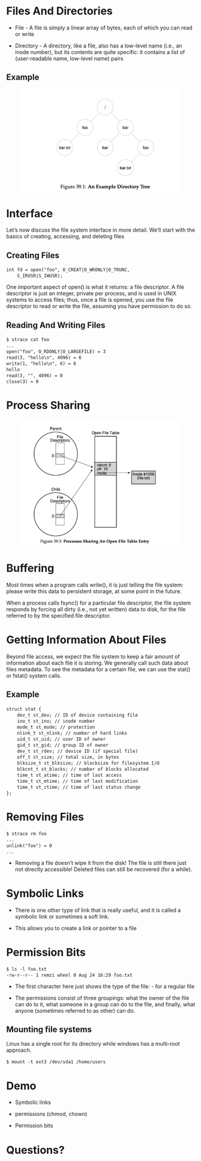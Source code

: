 # Files And Directories

-   File - A file is simply a linear array of bytes, each of which you
    can read or write

-   Directory - A directory, like a file, also has a low-level name
    (i.e., an inode number), but its contents are quite specific: it
    contains a list of (user-readable name, low-level name) pairs

## Example

<figure>
<img src="images/dir-tree.png" alt="dir" />
</figure>

# Interface

Let’s now discuss the file system interface in more detail. We’ll start
with the basics of creating, accessing, and deleting files

## Creating Files

    int fd = open("foo", O_CREAT|O_WRONLY|O_TRUNC,
        S_IRUSR|S_IWUSR);

One important aspect of open() is what it returns: a file descriptor. A
file descriptor is just an integer, private per process, and is used in
UNIX systems to access files; thus, once a file is opened, you use the
file descriptor to read or write the file, assuming you have permission
to do so.

## Reading And Writing Files

    $ strace cat foo
    ...
    open("foo", O_RDONLY|O_LARGEFILE) = 3
    read(3, "hello\n", 4096) = 6
    write(1, "hello\n", 6) = 6
    hello
    read(3, "", 4096) = 0
    close(3) = 0

# Process Sharing

<figure>
<img src="images/share-file-handle.png" alt="sharing" />
</figure>

# Buffering

Most times when a program calls write(), it is just telling the file
system: please write this data to persistent storage, at some point in
the future.

When a process calls fsync() for a particular file descriptor, the file
system responds by forcing all dirty (i.e., not yet written) data to
disk, for the file referred to by the specified file descriptor.

# Getting Information About Files

Beyond file access, we expect the file system to keep a fair amount of
information about each file it is storing. We generally call such data
about files metadata. To see the metadata for a certain file, we can use
the stat() or fstat() system calls.

## Example

    struct stat {
        dev_t st_dev; // ID of device containing file
        ino_t st_ino; // inode number
        mode_t st_mode; // protection
        nlink_t st_nlink; // number of hard links
        uid_t st_uid; // user ID of owner
        gid_t st_gid; // group ID of owner
        dev_t st_rdev; // device ID (if special file)
        off_t st_size; // total size, in bytes
        blksize_t st_blksize; // blocksize for filesystem I/O
        blkcnt_t st_blocks; // number of blocks allocated
        time_t st_atime; // time of last access
        time_t st_mtime; // time of last modification
        time_t st_ctime; // time of last status change
    };

# Removing Files

    $ strace rm foo
    ...
    unlink("foo") = 0
    ...

-   Removing a file doesn’t wipe it from the disk! The file is still
    there just not directly accessible! Deleted files can still be
    recovered (for a while).

# Symbolic Links

-   There is one other type of link that is really useful, and it is
    called a symbolic link or sometimes a soft link.

-   This allows you to create a link or pointer to a file

# Permission Bits

    $ ls -l foo.txt
    -rw-r--r-- 1 remzi wheel 0 Aug 24 16:29 foo.txt

-   The first character here just shows the type of the file: - for a
    regular file

-   The permissions consist of three groupings: what the owner of the
    file can do to it, what someone in a group can do to the file, and
    finally, what anyone (sometimes referred to as other) can do.

## Mounting file systems

Linux has a single root for its directory while windows has a multi-root
approach.

    $ mount -t ext3 /dev/sda1 /home/users

# Demo

-   Symbolic links

-   permissions (chmod, chown)

-   Permission bits

# Questions?
